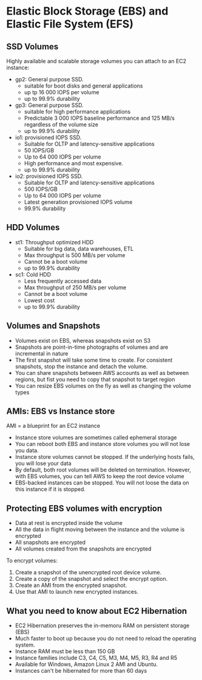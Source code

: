 # Elastic Block Storage (EBS) and Elastic File System (EFS)
## SSD Volumes
Highly available and scalable storage volumes you can attach to an EC2 instance:
-  gp2: General purpose SSD.
   -  suitable for boot disks and general applications
   -  up tp 16 000 IOPS per volume
   -  up to 99.9% durability
-  gp3: General purpose SSD.
   -  suitable for high performance applications
   -  Predictable 3 000 IOPS baseline performance and 125 MB/s regardless of the volume size
   -  up to 99.9% durability
-  io1: provisioned IOPS SSD.
   -  Suitable for OLTP and latency-sensitive applications
   -  50 IOPS/GB
   -  Up to 64 000 IOPS per volume
   -  High performance and most expensive.
   -  up to 99.9% durability
-  io2: provisioned IOPS SSD.
   -  Suitable for OLTP and latency-sensitive applications
   -  500 IOPS/GB
   -  Up to 64 000 IOPS per volume
   -  Latest generation provisioned IOPS volume
   -  99.9% durability


## HDD Volumes
- st1: Throughput optimized HDD
  - Suitable for big data, data warehouses, ETL
  - Max throughput is 500 MB/s per volume
  - Cannot be a boot volume
  - up to 99.9% durability
- sc1: Cold HDD
  - Less frequently accessed data
  - Max throughput of 250 MB/s per volume
  - Cannot be a boot volume
  - Lowest cost
  - up to 99.9% durability


## Volumes and Snapshots
- Volumes exist on EBS, whereas snapshots exist on S3
- Snapshots are point-in-time photographs of volumes and are incremental in nature
- The first snapshot will take some time to create. For consistent snapshots, stop the instance and detach the volume.
- You can share snapshots between AWS accounts as well as between regions, but fist you need to copy that snapshot to target region
- You can resize EBS volumes on the fly as well as changing the volume types

## AMIs: EBS vs Instance store
AMI = a blueprint for an EC2 instance
- Instance store volumes are sometimes called ephemeral storage
- You can reboot both EBS and instance store volumes you will not lose you data.
- Instance store volumes cannot be stopped. If the underlying hosts fails, you will lose your data
- By default, both root volumes will be deleted on termination. However, with EBS volumes, you can tell AWS to keep the root device volume
- EBS-backed instances can be stopped. You will not loose the data on this instance if it is stopped.

## Protecting EBS volumes with encryption
- Data at rest is encrypted inside the volume
- All the data in flight moving between the instance and the volume is encrypted
- All snapshots are encrypted
- All volumes created from the snapshots are encrypted

To encrypt volumes:
1. Create a snapshot of the unencrypted root device volume.
2. Create a copy of the snapshot and select the encrypt option.
3. Create an AMI from the encrypted snapshot.
4. Use that AMI to launch new encrypted instances. 

## What you need to know about EC2 Hibernation
- EC2 Hibernation preserves the in-memoru RAM on persistent storage (EBS)
- Much faster to boot up because you do not need to reload the operating system.
- Instance RAM must be less than 150 GB
- Instance families include C3, C4, C5, M3, M4, M5, R3, R4 and R5
- Available for Windows, Amazon Linux 2 AMI and Ubuntu.
- Instances can't be hibernated for more than 60 days